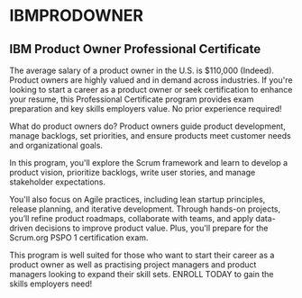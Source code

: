 # IBMPRODOWNER
## IBM Product Owner Professional Certificate

The average salary of a product owner in the U.S. is $110,000 (Indeed). Product owners are highly valued and in demand across industries. If you're looking to start a career as a product owner or seek certification to enhance your resume, this Professional Certificate program provides exam preparation and key skills employers value. No prior experience required!

What do product owners do? Product owners guide product development, manage backlogs, set priorities, and ensure products meet customer needs and organizational goals.

In this program, you'll explore the Scrum framework and learn to develop a product vision, prioritize backlogs, write user stories, and manage stakeholder expectations.

You'll also focus on Agile practices, including lean startup principles, release planning, and iterative development. Through hands-on projects, you’ll refine product roadmaps, collaborate with teams, and apply data-driven decisions to improve product value. Plus, you'll prepare for the Scrum.org PSPO 1 certification exam.

This program is well suited for those who want to start their career as a product owner as well as practising project managers and product managers looking to expand their skill sets. ENROLL TODAY to gain the skills employers need!

